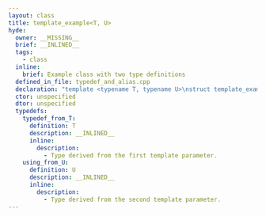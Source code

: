 ```yaml
---
layout: class
title: template_example<T, U>
hyde:
  owner: __MISSING__
  brief: __INLINED__
  tags:
    - class
  inline:
    brief: Example class with two type definitions
  defined_in_file: typedef_and_alias.cpp
  declaration: "template <typename T, typename U>\nstruct template_example;"
  ctor: unspecified
  dtor: unspecified
  typedefs:
    typedef_from_T:
      definition: T
      description: __INLINED__
      inline:
        description:
          - Type derived from the first template parameter.
    using_from_U:
      definition: U
      description: __INLINED__
      inline:
        description:
          - Type derived from the second template parameter.
---
```

